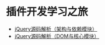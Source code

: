 # 插件开发学习之旅

- [jQuery源码解析（架构与依赖模块）](https://www.imooc.com/learn/172)
- [jQuery源码解析（DOM与核心模块）](https://www.imooc.com/learn/222)